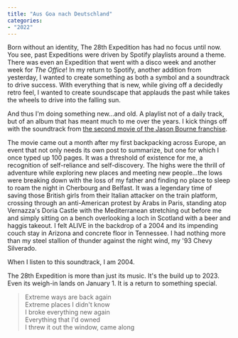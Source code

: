 ```yaml
---
title: "Aus Goa nach Deutschland"
categories:
- "2022"
---
```


Born without an identity, The 28th Expedition has had no focus until now. You see, past Expeditions were driven by Spotify playlists around a theme. There was even an Expedition that went with a disco week and another week for *The Office*! In my return to Spotify, another addition from yesterday, I wanted to create something as both a symbol and a soundtrack to drive success. With everything that is new, while giving off a decidedly retro feel, I wanted to create soundscape that applauds the past while takes the wheels to drive into the falling sun.

And thus I'm doing something new...and old. A playlist not of a daily track, but of an album that has meant much to me over the years. I kick things off with the soundtrack from [the second movie of the Jason Bourne franchise](https://open.spotify.com/album/1Wl2ksx5Tjm1OqAthYmPVc?si=49KZIU6jQQiZDQy0NdRzxQ). 


The movie came out a month after my first backpacking across Europe, an event that not only needs its own post to summarize, but one for which I once typed up 100 pages.  It was a threshold of existence for me, a recognition of self-reliance and self-discovery.  The highs were the thrill of adventure while exploring new places and meeting new people...the lows were breaking down with the loss of my father and finding no place to sleep to roam the night in Cherbourg and Belfast.   It was a legendary time of saving those British girls from their Italian attacker on the train platform, crossing through an anti-American protest by Arabs in Paris, standing atop Vernazza's Doria Castle with the Mediterranean stretching out before me and simply sitting on a bench overlooking a loch in Scotland with a beer and haggis takeout.  I felt ALIVE in the backdrop of a 2004 and its impending couch stay in Arizona and concrete floor in Tennessee.  I had nothing more than my steel stallion of thunder against the night wind, my '93 Chevy Silverado.

When I listen to this soundtrack, I am 2004.

The 28th Expedition is more than just its music. It's the build up to 2023. Even its weigh-in lands on January 1. It is a return to something special.

> Extreme ways are back again  
> Extreme places I didn't know  
> I broke everything new again  
> Everything that I'd owned  
> I threw it out the window, came along 